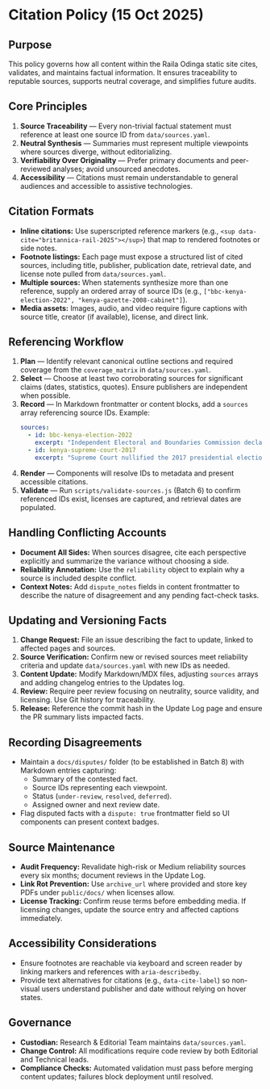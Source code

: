 # Citation Policy (15 Oct 2025)

## Purpose
This policy governs how all content within the Raila Odinga static site cites, validates, and maintains factual information. It ensures traceability to reputable sources, supports neutral coverage, and simplifies future audits.

## Core Principles
1. **Source Traceability** — Every non-trivial factual statement must reference at least one source ID from `data/sources.yaml`.
2. **Neutral Synthesis** — Summaries must represent multiple viewpoints where sources diverge, without editorializing.
3. **Verifiability Over Originality** — Prefer primary documents and peer-reviewed analyses; avoid unsourced anecdotes.
4. **Accessibility** — Citations must remain understandable to general audiences and accessible to assistive technologies.

## Citation Formats
- **Inline citations:** Use superscripted reference markers (e.g., `<sup data-cite="britannica-rail-2025"></sup>`) that map to rendered footnotes or side notes.
- **Footnote listings:** Each page must expose a structured list of cited sources, including title, publisher, publication date, retrieval date, and license note pulled from `data/sources.yaml`.
- **Multiple sources:** When statements synthesize more than one reference, supply an ordered array of source IDs (e.g., `["bbc-kenya-election-2022", "kenya-gazette-2008-cabinet"]`).
- **Media assets:** Images, audio, and video require figure captions with source title, creator (if available), license, and direct link.

## Referencing Workflow
1. **Plan** — Identify relevant canonical outline sections and required coverage from the `coverage_matrix` in `data/sources.yaml`.
2. **Select** — Choose at least two corroborating sources for significant claims (dates, statistics, quotes). Ensure publishers are independent when possible.
3. **Record** — In Markdown frontmatter or content blocks, add a `sources` array referencing source IDs. Example:
   ```yaml
   sources:
     - id: bbc-kenya-election-2022
       excerpt: "Independent Electoral and Boundaries Commission declared results on 15 Aug 2022."
     - id: kenya-supreme-court-2017
       excerpt: "Supreme Court nullified the 2017 presidential election citing irregularities."
   ```
4. **Render** — Components will resolve IDs to metadata and present accessible citations.
5. **Validate** — Run `scripts/validate-sources.js` (Batch 6) to confirm referenced IDs exist, licenses are captured, and retrieval dates are populated.

## Handling Conflicting Accounts
- **Document All Sides:** When sources disagree, cite each perspective explicitly and summarize the variance without choosing a side.
- **Reliability Annotation:** Use the `reliability` object to explain why a source is included despite conflict.
- **Context Notes:** Add `dispute_notes` fields in content frontmatter to describe the nature of disagreement and any pending fact-check tasks.

## Updating and Versioning Facts
1. **Change Request:** File an issue describing the fact to update, linked to affected pages and sources.
2. **Source Verification:** Confirm new or revised sources meet reliability criteria and update `data/sources.yaml` with new IDs as needed.
3. **Content Update:** Modify Markdown/MDX files, adjusting `sources` arrays and adding changelog entries to the Updates log.
4. **Review:** Require peer review focusing on neutrality, source validity, and licensing. Use Git history for traceability.
5. **Release:** Reference the commit hash in the Update Log page and ensure the PR summary lists impacted facts.

## Recording Disagreements
- Maintain a `docs/disputes/` folder (to be established in Batch 8) with Markdown entries capturing:
  - Summary of the contested fact.
  - Source IDs representing each viewpoint.
  - Status (`under-review`, `resolved`, `deferred`).
  - Assigned owner and next review date.
- Flag disputed facts with a `dispute: true` frontmatter field so UI components can present context badges.

## Source Maintenance
- **Audit Frequency:** Revalidate high-risk or Medium reliability sources every six months; document reviews in the Update Log.
- **Link Rot Prevention:** Use `archive_url` where provided and store key PDFs under `public/docs/` when licenses allow.
- **License Tracking:** Confirm reuse terms before embedding media. If licensing changes, update the source entry and affected captions immediately.

## Accessibility Considerations
- Ensure footnotes are reachable via keyboard and screen reader by linking markers and references with `aria-describedby`.
- Provide text alternatives for citations (e.g., `data-cite-label`) so non-visual users understand publisher and date without relying on hover states.

## Governance
- **Custodian:** Research & Editorial Team maintains `data/sources.yaml`.
- **Change Control:** All modifications require code review by both Editorial and Technical leads.
- **Compliance Checks:** Automated validation must pass before merging content updates; failures block deployment until resolved.
